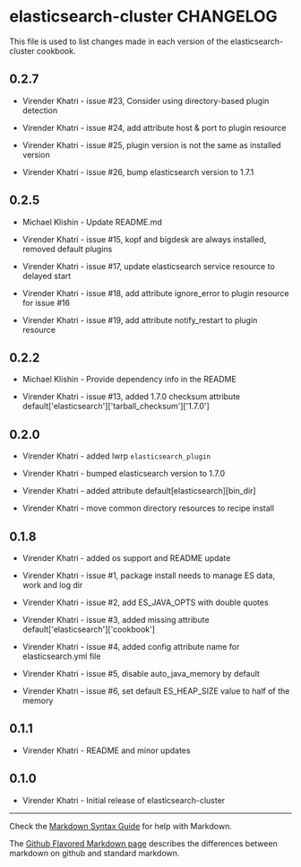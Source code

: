 elasticsearch-cluster CHANGELOG
===============================

This file is used to list changes made in each version of the elasticsearch-cluster cookbook.

0.2.7
-----

- Virender Khatri - issue #23, Consider using directory-based plugin detection

- Virender Khatri - issue #24, add attribute host & port to plugin resource

- Virender Khatri - issue #25, plugin version is not the same as installed version

- Virender Khatri - issue #26, bump elasticsearch version to 1.7.1

0.2.5
-----

- Michael Klishin - Update README.md

- Virender Khatri - issue #15, kopf and bigdesk are always installed, removed default plugins

- Virender Khatri - issue #17, update elasticsearch service resource to delayed start

- Virender Khatri - issue #18, add attribute ignore_error to plugin resource for issue #16

- Virender Khatri - issue #19, add attribute notify_restart to plugin resource

0.2.2
-----

- Michael Klishin - Provide dependency info in the README

- Virender Khatri - issue #13, added 1.7.0 checksum attribute default['elasticsearch']['tarball_checksum']['1.7.0']

0.2.0
-----

- Virender Khatri - added lwrp `elasticsearch_plugin`

- Virender Khatri - bumped elasticsearch version to 1.7.0

- Virender Khatri - added attribute default[elasticsearch][bin_dir]

- Virender Khatri - move common directory resources to recipe install

0.1.8
-----

- Virender Khatri - added os support and README update

- Virender Khatri - issue #1, package install needs to manage ES data, work and log dir

- Virender Khatri - issue #2, add ES_JAVA_OPTS with double quotes

- Virender Khatri - issue #3, added missing attribute default['elasticsearch']['cookbook']

- Virender Khatri - issue #4, added config attribute name for elasticsearch.yml file

- Virender Khatri - issue #5, disable auto_java_memory by default

- Virender Khatri - issue #6, set default ES_HEAP_SIZE value to half of the memory

0.1.1
-----
- Virender Khatri - README and minor updates

0.1.0
-----
- Virender Khatri - Initial release of elasticsearch-cluster

- - -
Check the [Markdown Syntax Guide](http://daringfireball.net/projects/markdown/syntax) for help with Markdown.

The [Github Flavored Markdown page](http://github.github.com/github-flavored-markdown/) describes the differences between markdown on github and standard markdown.
